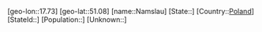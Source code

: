 ﻿---
location: [51.08,17.73]
type: City
tags:
- geo/City


SpocWebEntityId: 32726
isDeleted: false
confidential: public

---
[geo-lon::17.73]
[geo-lat::51.08]
[name::Namslau]
[State::]
[Country::[Poland](geo/Continent/Europe/Poland.md)]
[StateId::]
[Population::]
[Unknown::]

